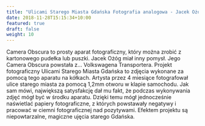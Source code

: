```yaml
---
title: "Ulicami Starego Miasta Gdańska Fotografia analogowa - Jacek Ożóg "
date: 2018-11-28T15:15:34+10:00
featured: true
draft: false
weight: 10
---
```


Camera Obscura to prosty aparat fotograficzny, który można zrobić z kartonowego pudełka lub puszki. Jacek Ożóg miał inny pomysł. Jego Camera Obscura powstała z… Volkswagena Transportera. Projekt fotograficzny Ulicami Starego Miasta Gdańska to zdjęcia wykonane za pomocą tego aparatu na kółkach. Artysta przez 4 miesiące fotografował ulice starego miasta za pomocą 1,2mm otworu w klapie samochodu. Jak sam mówi, największą satysfakcję dał mu fakt, że podczas wykonywania zdjęć mógł być w środku aparatu. Dzięki temu mógł jednocześnie naświetlać papiery fotograficzne, z których powstawały negatywy i pracować w ciemni fotograficznej nad pozytywami. Efektem projektu są niepowtarzalne, magiczne ujęcia starego Gdańska.